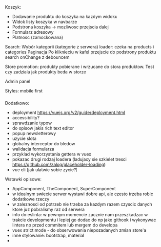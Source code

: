Koszyk:
- Dodawanie produktu do koszyka na kazdym widoku
- Widok listy koszyka w navbarze
- Podstrona koszyka -> mozliwosc przejscia dalej
- Formularz adresowy
- Platnosc (zamockowana)

Search:
Wybór kategorii (kategorie z serwera)
loader: czeka na products i categories
Paginacja
Po kliknieciu w kafel przejscie do podstrony produktu
search onChange z debouncem

Store promotion: produkty pobierane i wrzucane do stora produktow. Test czy zadziala jak produkty beda w storze

Admin panel

Styles: mobile first

###

Dodatkowo:
- deployment https://vuejs.org/v2/guide/deployment.html
- accessibility?
- sprawdzanie typow
- do opisow jakis rich text editor
- popup newsletterowy
- uzycie slota
- globalny interceptor do bledow
- walidacja formularza
- przyklad wykorzystania gettera w vuex
- pokazac drugi rodzaj loadera (ladujacy sie szkielet tresci https://github.com/zalog/placeholder-loading)
- vue cli (jak ulatwic sobie zycie?)

Wstawki opisowe:
- AppComponent, TheComponent, SuperComponent
- w idealnym swiecie serwer wystawi dobre api, ale czesto trzeba robic dodatkowe rzeczy
- w zaleznosci od potrzeb nie trzeba za kazdym razem czyscic danych ktore juz pobralismy raz od serwera
- info do eslinta: w pewnym momencie zacznie nam przeszkadzac w trakcie developmentu i lepiej go dodac do np jako githook i wykonywac lintera np przed commitem lub mergem do developa
- vuex strict mode - do obserwowania niepozadanych zmian store'a
- inne stylowanie: bootstrap, material
- 